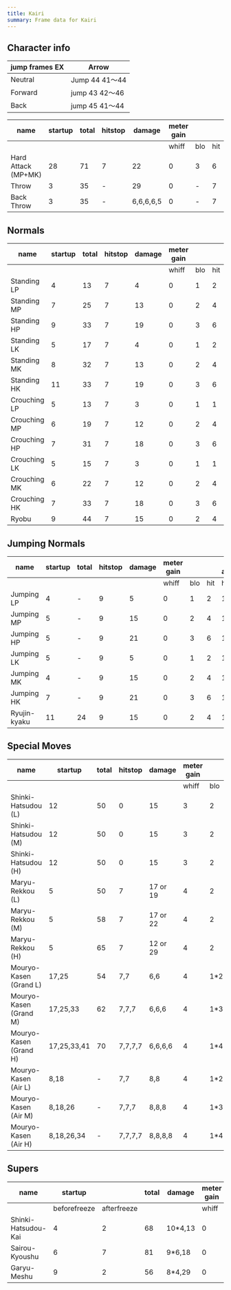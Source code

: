 ```yaml
---
title: Kairi
summary: Frame data for Kairi
---
```


## Character info

| jump	frames		EX | Arrow        |
|--------------|--------------|
| Neutral      | Jump	44		41～44 |
| Forward      | jump	43		42～46 |
| Back         | jump	45		41～44 |

| name                | startup | total | hitstop | damage    | meter gain |     |     | frame advantage |       |       | stun |       |       |
|---------------------|---------|-------|---------|-----------|------------|-----|-----|-----------------|-------|-------|------|-------|-------|
|                     |         |       |         |           | whiff      | blo | hit | hit             | s.blo | c.blo | hit  | s.blo | c.blo |
| Hard Attack (MP+MK) | 28      | 71    | 7       | 22        | 0          | 3   | 6   | -13             | -34   | 4     | 37   | 16    | 54    |
| Throw               | 3       | 35    | -       | 29        | 0          | -   | 7   | -               | -     | -     | -    | -     | -     |
| Back Throw          | 3       | 35    | -       | 6,6,6,6,5 | 0          | -   | 7   | -               | -     | -     | -    | -     | -     |

## Normals

| name         | startup | total | hitstop | damage | meter gain |     |     | frame advantage |       |       | stun |       |       |
|--------------|---------|-------|---------|--------|------------|-----|-----|-----------------|-------|-------|------|-------|-------|
|              |         |       |         |        | whiff      | blo | hit | hit             | s.blo | c.blo | hit  | s.blo | c.blo |
| Standing LP  | 4       | 13    | 7       | 4      | 0          | 1   | 2   | 5               | -5    | -1    | 21   | 11    | 15    |
| Standing MP  | 7       | 25    | 7       | 13     | 0          | 2   | 4   | 1               | -9    | -5    | 26   | 16    | 20    |
| Standing HP  | 9       | 33    | 7       | 19     | 0          | 3   | 6   | 0               | -2    | 0     | 31   | 29    | 31    |
| Standing LK  | 5       | 17    | 7       | 4      | 0          | 1   | 2   | 2               | -8    | -4    | 21   | 11    | 15    |
| Standing MK  | 8       | 32    | 7       | 13     | 0          | 2   | 4   | -5              | -15   | -11   | 26   | 16    | 20    |
| Standing HK  | 11      | 33    | 7       | 19     | 0          | 3   | 6   | 2               | 0     | 2     | 31   | 29    | 31    |
| Crouching LP | 5       | 13    | 7       | 3      | 0          | 1   | 1   | 6               | -4    | 0     | 21   | 11    | 15    |
| Crouching MP | 6       | 19    | 7       | 12     | 0          | 2   | 4   | 6               | -4    | 0     | 26   | 16    | 20    |
| Crouching HP | 7       | 31    | 7       | 18     | 0          | 3   | 6   | 0               | -7    | -4    | 31   | 24    | 27    |
| Crouching LK | 5       | 15    | 7       | 3      | 0          | 1   | 1   | 4               | -     | -2    | 21   | -     | 15    |
| Crouching MK | 6       | 22    | 7       | 12     | 0          | 2   | 4   | 3               | -     | -3    | 26   | -     | 20    |
| Crouching HK | 7       | 33    | 7       | 18     | 0          | 3   | 6   | -               | -     | -2    | -    | -     | 31    |
| Ryobu        | 9       | 44    | 7       | 15     | 0          | 2   | 4   | -5              | -26   | -22   | 37   | 16    | 20    |

## Jumping Normals

| name         | startup | total | hitstop | damage | meter gain |     |     | frame advantage |       |       | stun |       |       |
|--------------|---------|-------|---------|--------|------------|-----|-----|-----------------|-------|-------|------|-------|-------|
|              |         |       |         |        | whiff      | blo | hit | hit             | s.blo | c.blo | hit  | s.blo | c.blo |
| Jumping LP   | 4       | -     | 9       | 5      | 0          | 1   | 2   | 15              | 5     | -     | 26   | 16    | -     |
| Jumping MP   | 5       | -     | 9       | 15     | 0          | 2   | 4   | 15              | 13    | -     | 26   | 24    | -     |
| Jumping HP   | 5       | -     | 9       | 21     | 0          | 3   | 6   | 15              | 13    | -     | 26   | 24    | -     |
| Jumping LK   | 5       | -     | 9       | 5      | 0          | 1   | 2   | 15              | 5     | -     | 26   | 16    | -     |
| Jumping MK   | 4       | -     | 9       | 15     | 0          | 2   | 4   | 15              | 13    | -     | 26   | 24    | -     |
| Jumping HK   | 7       | -     | 9       | 21     | 0          | 3   | 6   | 15              | 13    | -     | 26   | 24    | -     |
| Ryujin-kyaku | 11      | 24    | 9       | 15     | 0          | 2   | 4   | 10              | 0     | 4     | 26   | 16    | 20    |

## Special Moves


| name                   | startup     | total | hitstop | damage   | meter gain |     |     | frame advantage |       |       | stun |       |       |
|------------------------|-------------|-------|---------|----------|------------|-----|-----|-----------------|-------|-------|------|-------|-------|
|                        |             |       |         |          | whiff      | blo | hit | hit             | s.blo | c.blo | hit  | s.blo | c.blo |
| Shinki-Hatsudou (L)    | 12          | 50    | 0       | 15       | 3          | 2   | 4   | -7              | -14   | -11   | 31   | 24    | 27    |
| Shinki-Hatsudou (M)    | 12          | 50    | 0       | 15       | 3          | 2   | 4   | -7              | -14   | -11   | 31   | 24    | 27    |
| Shinki-Hatsudou (H)    | 12          | 50    | 0       | 15       | 3          | 2   | 4   | -7              | -14   | -11   | 31   | 24    | 27    |
| Maryu-Rekkou (L)       | 5           | 50    | 7       | 17 or 19 | 4          | 2   | 4   | -               | -23   | -21   | -    | 29    | 31    |
| Maryu-Rekkou (M)       | 5           | 58    | 7       | 17 or 22 | 4          | 2   | 4   | -               | -31   | -29   | -    | 29    | 31    |
| Maryu-Rekkou (H)       | 5           | 65    | 7       | 12 or 29 | 4          | 2   | 4   | -               | -38   | -36   | -    | 29    | 31    |
| Mouryo-Kasen (Grand L) | 17,25       | 54    | 7,7     | 6,6      | 4          | 1*2 | 1*2 | -               | -20   | -     | -    | 16    | -     |
| Mouryo-Kasen (Grand M) | 17,25,33    | 62    | 7,7,7   | 6,6,6    | 4          | 1*3 | 1*3 | -               | -20   | -     | -    | 16    | -     |
| Mouryo-Kasen (Grand H) | 17,25,33,41 | 70    | 7,7,7,7 | 6,6,6,6  | 4          | 1*4 | 1*4 | -               | -20   | -     | -    | 16    | -     |
| Mouryo-Kasen (Air L)   | 8,18        | -     | 7,7     | 8,8      | 4          | 1*2 | 1*2 | -               | -2    | 2     | -    | 16    | 20    |
| Mouryo-Kasen (Air M)   | 8,18,26     | -     | 7,7,7   | 8,8,8    | 4          | 1*3 | 1*3 | -               | -2    | 2     | -    | 16    | 20    |
| Mouryo-Kasen (Air H)   | 8,18,26,34  | -     | 7,7,7,7 | 8,8,8,8  | 4          | 1*4 | 1*4 | -               | -2    | 2     | -    | 16    | 20    |

## Supers

| name                | startup      |             | total | damage  | meter gain |     |     |
|---------------------|--------------|-------------|-------|---------|------------|-----|-----|
|                     | beforefreeze | afterfreeze |       |         | whiff      | blo | hit |
| Shinki-Hatsudou-Kai | 4            | 2           | 68    | 10*4,13 | 0          | 1   | 1   |
| Sairou-Kyoushu      | 6            | 7           | 81    | 9*6,18  | 0          | 1   | 1   |
| Garyu-Meshu         | 9            | 2           | 56    | 8*4,29  | 0          | 1   | 1   |
